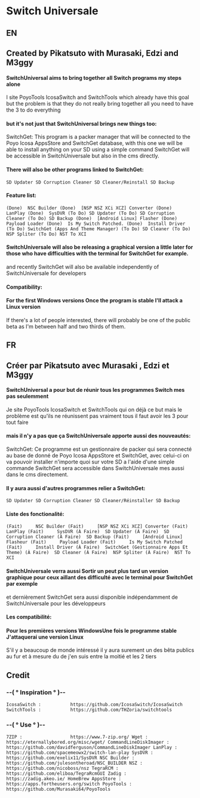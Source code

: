 # Switch Universale


## EN


## Created by Pikatsuto with Murasaki, Edzi and M3ggy ##

#### SwitchUniversal aims to bring together all Switch programs my steps alone

I site PoyoTools IcosaSwitch and SwitchTools which already have this goal but the problem is that they do not really bring together all you need to have the 3 to do everything

#### but it's not just that SwitchUniversal brings new things too:

SwitchGet: This program is a packer manager that will be connected to the Poyo Icosa AppsStore and SwitchGet database, with this one we will be able to install anything on your SD using a simple command
SwitchGet will be accessible in SwitchUniversale but also in the cms directly.

#### There will also be other programs linked to SwitchGet:

`
SD Updater
SD Corruption Cleaner
SD Cleaner/Reinstall
SD Backup
`

#### Feature list:
`
(Done)  NSC Builder
(Done)  [NSP NSZ XCi XCZ] Converter
(Done)  LanPlay
(Done)  SysDVR
(To Do) SD Updater
(To Do) SD Corruption Cleaner
(To Do) SD Backup
(Done)  [Android Linux] Flasher
(Done)  Payload Loader
(Done)  Is My Switch Patched.
(Done)  Install Driver
(To Do) SwitchGet (Apps And Theme Manager)
(To Do) SD Cleaner
(To Do) NSP Spliter
(To Do) NST To XCI
`

#### SwitchUniversale will also be releasing a graphical version a little later for those who have difficulties with the terminal for SwitchGet for example.

and recently SwitchGet will also be available independently of SwitchUniversale for developers

#### Compatibility:
#### For the first Windows versions Once the program is stable I'll attack a Linux version

If there's a lot of people interested, there will probably be one of the public beta as I'm between half and two thirds of them.

## FR

## Créer par Pikatsuto avec Murasaki , Edzi et M3ggy

#### SwitchUniversal a pour but de réunir tous les programmes Switch mes pas seulemment

Je site PoyoTools IcosaSwitch et SwitchTools qui on déjà ce but mais le problème est qu'ils ne réunissent pas vraiment tous il faut avoir les 3 pour tout faire

#### mais il n'y a pas que ça SwitchUniversale apporte aussi des nouveautés:

SwitchGet: Ce programme est un gestionnaire de packer qui sera connecté au base de donné de Poyo Icosa AppsStore et SwitchGet, avec celui-ci on va pouvoir installer n'importe quoi sur votre SD a l'aide d'une simple commande
SwitchGet sera accessible dans SwitchUniversale mes aussi dans le cms directement.

#### Il y aura aussi d'autres programmes relier a SwitchGet:

`
SD Updater
SD Corruption Cleaner
SD Cleaner/Réinstaller
SD Backup
`

#### Liste des fonctionalité:
`
(Fait)     NSC Builder
(Fait)     [NSP NSZ XCi XCZ] Converter
(Fait)     LanPlay
(Fait)     SysDVR
(À Faire)  SD Updater
(À Faire)  SD Corruption Cleaner
(À Faire)  SD Backup
(Fait)     [Android Linux] Flasheur
(Fait)     Payload Loader
(Fait)     Is My Switch Patched
(Fait)     Install Driver
(À Faire)  SwitchGet (Gestionnaire Apps Et Theme)
(À Faire)  SD Cleaner
(À Faire)  NSP Spliter
(À Faire)  NST To XCI
`

#### SwitchUniversale verra aussi Sortir un peut plus tard un version graphique pour ceux aillant des difficulté avec le terminal pour SwitchGet par exemple

et dernièrement SwitchGet sera aussi disponible indépendamment de SwitchUniversale pour les développeurs

#### Les compatibilité:
#### Pour les premières versions WindowsUne fois le programme stable J'attaquerai une version Linux

S'il y a beaucoup de monde intéressé il y aura surement un des bêta publics au fur et à mesure du de j'en suis entre la moitié et les 2 tiers

## Credit 
### --( ° Inspiration ° )--

`
IcosaSwitch :           https://github.com/IcosaSwitch/IcosaSwitch
SwitchTools :           https://github.com/THZoria/switchtools
`

### --( ° Use ° )--
`
7ZIP :                  https://www.7-zip.org/
Wget :                  https://eternallybored.org/misc/wget/
CommandLineDiskImager : https://github.com/davidferguson/CommandLineDiskImager
LanPlay :               https://github.com/spacemeowx2/switch-lan-play
SysDVR :                https://github.com/exelix11/SysDVR
NSC Builder :           https://github.com/julesontheroad/NSC_BUILDER
NSZ :                   https://github.com/nicoboss/nsz
TegraRCM :              https://github.com/eliboa/TegraRcmGUI
Zadig :                 https://zadig.akeo.ie/
HomeBrew AppsStore :    https://apps.fortheusers.org/switch
PoyoTools :             https://github.com/Murasaki64/PoyoTools
`
